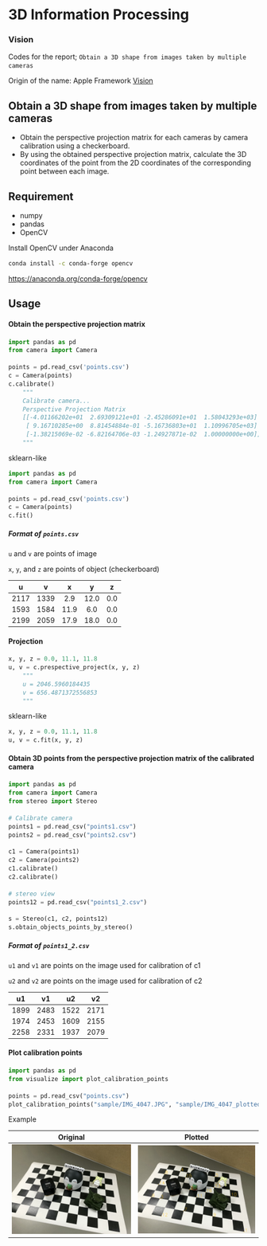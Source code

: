 # 3D Information Processing
### Vision
Codes for the report; `Obtain a 3D shape from images taken by multiple cameras`

Origin of the name: Apple Framework [Vision](https://developer.apple.com/documentation/vision)

## Obtain a 3D shape from images taken by multiple cameras
- Obtain the perspective projection matrix for each cameras by camera calibration using a checkerboard.
- By using the obtained perspective projection matrix, calculate the 3D coordinates of the point from the 2D coordinates of the corresponding point between each image.

## Requirement
- numpy
- pandas
- OpenCV

Install OpenCV under Anaconda
```bash
conda install -c conda-forge opencv
```
https://anaconda.org/conda-forge/opencv

## Usage
#### Obtain the perspective projection matrix

```python
import pandas as pd
from camera import Camera

points = pd.read_csv('points.csv')
c = Camera(points)
c.calibrate()
    """
    Calibrate camera...
    Perspective Projection Matrix
    [[-4.01166202e+01  2.69309121e+01 -2.45286091e+01  1.58043293e+03]
     [ 9.16710285e+00  8.81454884e-01 -5.16736803e+01  1.10996705e+03]
     [-1.38215069e-02 -6.82164706e-03 -1.24927871e-02  1.00000000e+00]]
    """
```

sklearn-like
 ```python
import pandas as pd
from camera import Camera

points = pd.read_csv('points.csv')
c = Camera(points)
c.fit()
```

##### Format of `points.csv`
`u` and `v` are points of image

`x`, `y`, and `z` are points of object (checkerboard)

|   u  |   v  |   x  |   y  |  z  |
|:----:|:----:|:----:|:----:|:---:|
| 2117 | 1339 |  2.9 | 12.0 | 0.0 |
| 1593 | 1584 | 11.9 |  6.0 | 0.0 |
| 2199 | 2059 | 17.9 | 18.0 | 0.0 |

#### Projection

```python
x, y, z = 0.0, 11.1, 11.8
u, v = c.prespective_project(x, y, z)
    """
    u = 2046.5960184435
    v = 656.4871372556853
    """
```

sklearn-like
```python
x, y, z = 0.0, 11.1, 11.8
u, v = c.fit(x, y, z)  
```

#### Obtain 3D points from the perspective projection matrix of the calibrated camera

```python
import pandas as pd
from camera import Camera
from stereo import Stereo

# Calibrate camera
points1 = pd.read_csv("points1.csv")
points2 = pd.read_csv("points2.csv")

c1 = Camera(points1)
c2 = Camera(points2)
c1.calibrate()
c2.calibrate()

# stereo view
points12 = pd.read_csv("points1_2.csv")

s = Stereo(c1, c2, points12)
s.obtain_objects_points_by_stereo()
```

##### Format of `points1_2.csv`
`u1` and `v1` are points on the image used for calibration of c1

`u2` and `v2` are points on the image used for calibration of c2

|  u1  |  v1  |  u2  |  v2  |
|:----:|:----:|:----:|:----:|
| 1899 | 2483 | 1522 | 2171 |
| 1974 | 2453 | 1609 | 2155 |
| 2258 | 2331 | 1937 | 2079 |

#### Plot calibration points
```python
import pandas as pd
from visualize import plot_calibration_points

points = pd.read_csv("points.csv")
plot_calibration_points("sample/IMG_4047.JPG", "sample/IMG_4047_plotted.JPG", points)
```

Example

Original | Plotted
:-------:|:-------:
![original](sample/IMG_4047.JPG) | ![plotted](sample/IMG_4047_plotted.JPG)